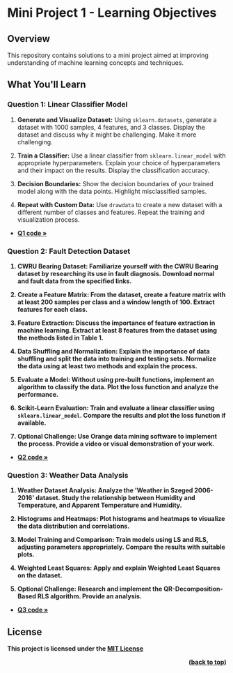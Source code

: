 # Mini Project 1 - Learning Objectives

## Overview

This repository contains solutions to a mini project aimed at improving understanding of machine learning concepts and techniques.

## What You'll Learn

### Question 1: Linear Classifier Model
1. **Generate and Visualize Dataset:** Using `sklearn.datasets`, generate a dataset with 1000 samples, 4 features, and 3 classes. Display the dataset and discuss why it might be challenging. Make it more challenging.

2. **Train a Classifier:** Use a linear classifier from `sklearn.linear_model` with appropriate hyperparameters. Explain your choice of hyperparameters and their impact on the results. Display the classification accuracy.

3. **Decision Boundaries:** Show the decision boundaries of your trained model along with the data points. Highlight misclassified samples.

4. **Repeat with Custom Data:** Use `drawdata` to create a new dataset with a different number of classes and features. Repeat the training and visualization process.

- <a href="https://github.com/shimanaseri/ML-coarse/blob/main/Mini%20Projects/Mini%20Project%201/q1.ipynb"><strong>Q1 code »</a>
  
### Question 2: Fault Detection Dataset
1. **CWRU Bearing Dataset:** Familiarize yourself with the CWRU Bearing dataset by researching its use in fault diagnosis. Download normal and fault data from the specified links.

2. **Create a Feature Matrix:** From the dataset, create a feature matrix with at least 200 samples per class and a window length of 100. Extract features for each class.

3. **Feature Extraction:** Discuss the importance of feature extraction in machine learning. Extract at least 8 features from the dataset using the methods listed in Table 1.

4. **Data Shuffling and Normalization:** Explain the importance of data shuffling and split the data into training and testing sets. Normalize the data using at least two methods and explain the process.

5. **Evaluate a Model:** Without using pre-built functions, implement an algorithm to classify the data. Plot the loss function and analyze the performance.

6. **Scikit-Learn Evaluation:** Train and evaluate a linear classifier using `sklearn.linear_model`. Compare the results and plot the loss function if available.

7. **Optional Challenge:** Use Orange data mining software to implement the process. Provide a video or visual demonstration of your work.

- <a href="https://github.com/shimanaseri/ML-coarse/blob/main/Mini%20Projects/Mini%20Project%201/q2.ipynb"><strong>Q2 code »</a>

### Question 3: Weather Data Analysis
1. **Weather Dataset Analysis:** Analyze the 'Weather in Szeged 2006-2016' dataset. Study the relationship between Humidity and Temperature, and Apparent Temperature and Humidity.

2. **Histograms and Heatmaps:** Plot histograms and heatmaps to visualize the data distribution and correlations.

3. **Model Training and Comparison:** Train models using LS and RLS, adjusting parameters appropriately. Compare the results with suitable plots.

4. **Weighted Least Squares:** Apply and explain Weighted Least Squares on the dataset.

5. **Optional Challenge:** Research and implement the QR-Decomposition-Based RLS algorithm. Provide an analysis.

- <a href="https://github.com/shimanaseri/ML-coarse/blob/main/Mini%20Projects/Mini%20Project%201/q3.ipynb"><strong>Q3 code »</a>

## License

This project is licensed under the [MIT License](LICENSE)

<p align="right">(<a href="#top">back to top</a>)</p>
